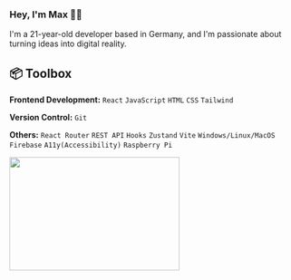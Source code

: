 ### Hey, I'm Max 👋🏼
I'm a 21-year-old developer based in Germany, and I'm passionate about turning ideas into digital reality.

## :package: Toolbox
**Frontend Development:** `React` `JavaScript` `HTML` `CSS` `Tailwind`
<br>

**Version Control:** `Git`
<br>

**Others:** `React Router` `REST API` `Hooks` `Zustand` `Vite` `Windows/Linux/MacOS` `Firebase` `A11y(Accessibility)` `Raspberry Pi`

<img src="https://github.com/karuzoXam/karuzoXam/assets/60605508/57327d16-820c-4a01-9098-152a62c74eb1" width="300px" height="200px" />


